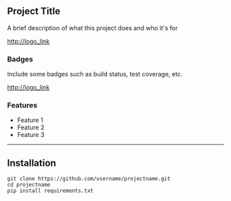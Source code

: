 ## Project Title

A brief description of what this project does and who it's for


<http://logo_link>

### Badges

Include some badges such as build status, test coverage, etc.

<http://logo_link>

### Features

  - Feature 1
  - Feature 2
  - Feature 3

----
## Installation

``` 
git clone https://github.com/username/projectname.git
cd projectname
pip install requirements.txt
```
